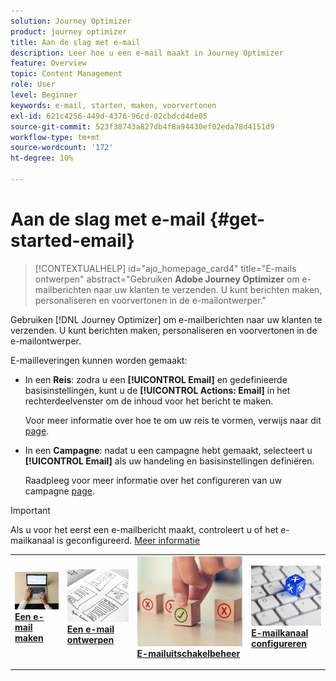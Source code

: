 ```yaml
---
solution: Journey Optimizer
product: journey optimizer
title: Aan de slag met e-mail
description: Leer hoe u een e-mail maakt in Journey Optimizer
feature: Overview
topic: Content Management
role: User
level: Beginner
keywords: e-mail, starten, maken, voorvertonen
exl-id: 621c4256-449d-4376-96cd-02cbdcd4de05
source-git-commit: 523f38743a827db4f8a94430ef02eda78d4151d9
workflow-type: tm+mt
source-wordcount: '172'
ht-degree: 10%

---
```


# Aan de slag met e-mail {#get-started-email}

>[!CONTEXTUALHELP]
>id="ajo_homepage_card4"
>title="E-mails ontwerpen"
>abstract="Gebruiken **Adobe Journey Optimizer** om e-mailberichten naar uw klanten te verzenden. U kunt berichten maken, personaliseren en voorvertonen in de e-mailontwerper."

Gebruiken [!DNL Journey Optimizer] om e-mailberichten naar uw klanten te verzenden. U kunt berichten maken, personaliseren en voorvertonen in de e-mailontwerper.

E-mailleveringen kunnen worden gemaakt:

* In een **Reis**: zodra u een **[!UICONTROL Email]** en gedefinieerde basisinstellingen, kunt u de **[!UICONTROL Actions: Email]** in het rechterdeelvenster om de inhoud voor het bericht te maken.

  Voor meer informatie over hoe te om uw reis te vormen, verwijs naar dit [page](../building-journeys/journey-gs.md).

* In een **Campagne**: nadat u een campagne hebt gemaakt, selecteert u **[!UICONTROL Email]** als uw handeling en basisinstellingen definiëren.

  Raadpleeg voor meer informatie over het configureren van uw campagne [page](../campaigns/create-campaign.md#configure).


>[!IMPORTANT]
>
>Als u voor het eerst een e-mailbericht maakt, controleert u of het e-mailkanaal is geconfigureerd. [Meer informatie](email-settings.md)


<table style="table-layout:fixed"><tr style="border: 0;">
<td>
<a href="create-email.md">
<img alt="Maken" src="../assets/do-not-localize/email-create.jpeg">
</a>
<div><a href="create-email.md"><strong>Een e-mail maken</strong>
</div>
<p>
</td>
<td>
<a href="get-started-email-design.md">
<img alt="Ontwerp" src="../assets/do-not-localize/email-design.jpg">
</a>
<div>
<a href="get-started-email-design.md"><strong>Een e-mail ontwerpen</strong></a>
</div>
<p></td>
<td>
<a href="email-opt-out.md">
<img alt="Uitschakelen" src="../assets/do-not-localize/email-opt-out.jpg">
</a>
<div>
<a href="email-opt-out.md"><strong>E-mailuitschakelbeheer</strong></a>
</div>
<p>
</td>
<td>
<a href="email-settings.md">
<img alt="Configureren" src="../assets/do-not-localize/email-config.jpg">
</a>
<div>
<a href="email-settings.md"><strong>E-mailkanaal configureren</strong></a>
</div>
<p>
</td>
</tr></table>
